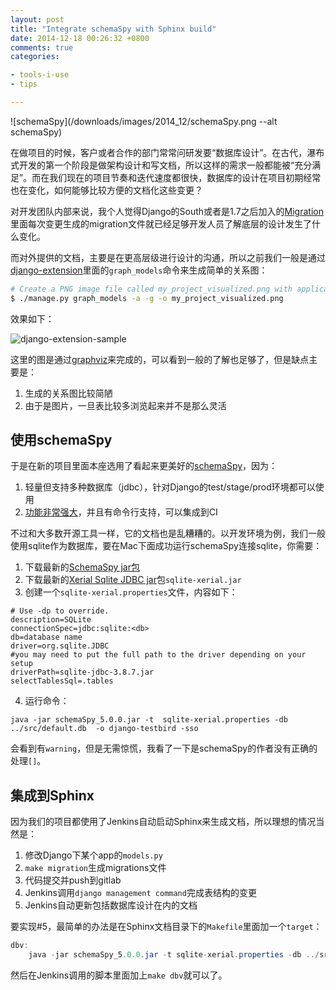 ```yaml
---
layout: post
title: "Integrate schemaSpy with Sphinx build"
date: 2014-12-18 00:26:32 +0800
comments: true
categories:

- tools-i-use
- tips

---
```



![schemaSpy](/downloads/images/2014_12/schemaSpy.png --alt schemaSpy)

在做项目的时候，客户或者合作的部门常常问研发要“数据库设计”。在古代，瀑布式开发的第一个阶段是做架构设计和写文档，所以这样的需求一般都能被“充分满足”。而在我们现在的项目节奏和迭代速度都很快，数据库的设计在项目初期经常也在变化，如何能够比较方便的文档化这些变更？

对开发团队内部来说，我个人觉得Django的South或者是1.7之后加入的[Migration](https://lenciel.com/2014/08/django-1-dot-7-migrations/)里面每次变更生成的migration文件就已经足够开发人员了解底层的设计发生了什么变化。

而对外提供的文档，主要是在更高层级进行设计的沟通，所以之前我们一般是通过[django-extension](https://github.com/django-extensions/django-extensions)里面的`graph_models`命令来生成简单的关系图：

``` bash
# Create a PNG image file called my_project_visualized.png with application grouping
$ ./manage.py graph_models -a -g -o my_project_visualized.png
```

效果如下：

<img src="{{ site.static_base }}/downloads/images/2014_12/django_extension.svg" title="django-extension-sample" alt="django-extension-sample"/>

这里的图是通过[graphviz](http://www.graphviz.org/)来完成的，可以看到一般的了解也足够了，但是缺点主要是：

1. 生成的关系图比较简陋
2. 由于是图片，一旦表比较多浏览起来并不是那么灵活

## 使用schemaSpy

于是在新的项目里面本座选用了看起来更美好的[schemaSpy](http://schemaspy.sourceforge.net/)，因为：

1. 轻量但支持多种数据库（jdbc），针对Django的test/stage/prod环境都可以使用
2. [功能非常强大](http://schemaspy.sourceforge.net/sample/)，并且有命令行支持，可以集成到CI

不过和大多数开源工具一样，它的文档也是乱糟糟的。以开发环境为例，我们一般使用sqlite作为数据库，要在Mac下面成功运行schemaSpy连接sqlite，你需要：

1. 下载最新的[SchemaSpy jar包](http://sourceforge.net/projects/schemaspy/files/)
2. 下载最新的[Xerial Sqlite JDBC jar](https://bitbucket.org/xerial/sqlite-jdbc
)包`sqlite-xerial.jar`
3. 创建一个`sqlite-xerial.properties`文件，内容如下：

```
# Use -dp to override.
description=SQLite
connectionSpec=jdbc:sqlite:<db>
db=database name
driver=org.sqlite.JDBC
#you may need to put the full path to the driver depending on your setup
driverPath=sqlite-jdbc-3.8.7.jar
selectTablesSql=.tables
```

4. 运行命令：

```
java -jar schemaSpy_5.0.0.jar -t  sqlite-xerial.properties -db ../src/default.db  -o django-testbird -sso
```

会看到有`warning`，但是无需惊慌，我看了一下是schemaSpy的作者没有正确的处理`[]`。


## 集成到Sphinx

因为我们的项目都使用了Jenkins自动启动Sphinx来生成文档，所以理想的情况当然是：

1. 修改Django下某个app的`models.py`
2. `make migration`生成migrations文件
3. 代码提交并push到gitlab
4. Jenkins调用`django management command`完成表结构的变更
5. Jenkins自动更新包括数据库设计在内的文档

要实现#5，最简单的办法是在Sphinx文档目录下的`Makefile`里面加一个`target`：

```java
dbv:
    java -jar schemaSpy_5.0.0.jar -t sqlite-xerial.properties -db ../src/default.db  -o _db_virtualization/django-testproject -sso
```

然后在Jenkins调用的脚本里面加上`make dbv`就可以了。
